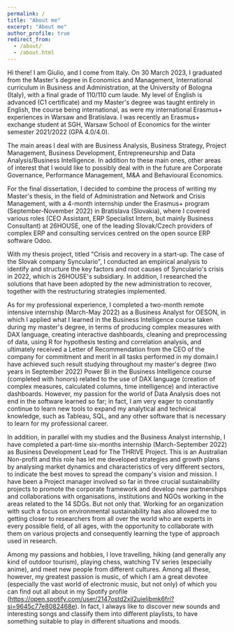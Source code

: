 ```yaml
---
permalink: /
title: "About me"
excerpt: "About me"
author_profile: true
redirect_from: 
  - /about/
  - /about.html
---
```


Hi there! I am Giulio, and I come from Italy. On 30 March 2023, I graduated from the Master's degree in Economics and Management, International curriculum in Business and Administration, at the University of Bologna (Italy), with a final grade of 110/110 cum laude. My level of English is advanced (C1 certificate) and my Master's degree was taught entirely in English, the course being international, as were my international Erasmus+ experiences in Warsaw and Bratislava. I was recently an Erasmus+ exchange student at SGH, Warsaw School of Economics for the winter semester 2021/2022 (GPA 4.0/4.0).

The main areas I deal with are Business Analysis, Business Strategy, Project Management, Business Development, Entrepreneurship and Data Analysis/Business Intelligence.
In addition to these main ones, other areas of interest that I would like to possibly deal with in the future are Corporate Governance, Performance Management, M&A and Behavioural Economics.
                          
For the final dissertation, I decided to combine the process of writing my Master's thesis, in the field of Administration and Network and Crisis Management, with a 4-month internship under the Erasmus+ program (September-November 2022) in Bratislava (Slovakia), where I covered various roles (CEO Assistant, ERP Specialist Intern, but mainly Business Consultant) at 26HOUSE, one of the leading Slovak/Czech providers of complex ERP and consulting services centred on the open source ERP software Odoo. 

With my thesis project, titled "Crisis and recovery in a start-up. The case of the Slovak company Synculario", I conducted an empirical analysis to identify and structure the key factors and root causes of Synculario's crisis in 2022, which is 26HOUSE's subsidiary. In addition, I researched the solutions that have been adopted by the new administration to recover, together with the restructuring strategies implemented.

As for my professional experience, I completed a two-month remote intensive internship (March-May 2022) as a Business Analyst for OESON, in which I applied what I learned in the Business Intelligence course taken during my master's degree, in terms of producing 
                          complex measures with DAX language, creating interactive dashboards, cleaning and preprocessing of data, using R for hypothesis testing and correlation analysis, and ultimately received a Letter of 
                          Recommendation from the CEO of the company for commitment and merit in all tasks performed in my domain.I have achieved such result studying throughout my master's degree (two years in September 2022) Power BI in the 
                          Business Intelligence course (completed with honors) related to the use of DAX language (creation of complex measures, calculated columns, time intelligence) and interactive dashboards. However, my passion for the world of Data Analysis does not end in the software learned so far; in fact, 
                          I am very eager to constantly continue to learn new tools to expand my analytical and technical knowledge, such as Tableau, SQL, and any other software that is necessary to learn for my professional career.
                          
   In addition, in parallel with my studies and the Business Analyst internship, I have completed a part-time six-months internship (March-September 2022) as Business Development Lead for The THRIVE Project. This is an Australian Non-profit and this role has let me developed strategies and growth plans by analysing market dynamics and characteristics of very different sectors, to indicate the best moves to spread the company's vision and mission.
I have been a Project manager involved so far in three crucial sustainability projects to promote the corporate framework and develop new partnerships and collaborations with organisations, institutions and NGOs working in the areas related to the 14 SDGs.
But not only that. Working for an organization with such a focus on environmental sustainability has also allowed me to getting closer to researchers from all over the world who are experts in every possible field, of all ages, with the opportunity to collaborate with them on various projects and consequently learning the type of approach used in research.

Among my passions and hobbies, I love travelling, hiking (and generally any kind of outdoor tourism), playing chess, watching TV series (especially anime), and meet new people from different cultures. Among all these, however, my greatest passion is music, of which I am a great devotee (especially the vast world of electronic music, but not only) of which you can find out all about in my Spotify profile (https://open.spotify.com/user/2147ostd2xil2uieljbmk6fri?si=9645c77e8082468e). In fact, I always like to discover new sounds and interesting songs and classify them into different playlists, to have something suitable to play in different situations and moods.
